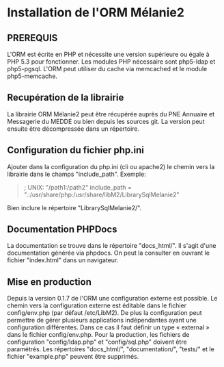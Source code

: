 Installation de l'ORM Mélanie2
==============================

PREREQUIS
---------

L'ORM est écrite en PHP et nécessite une version supérieure ou égale à PHP 5.3 pour fonctionner.
Les modules PHP nécessaire sont php5-ldap et php5-pgsql.
L'ORM peut utiliser du cache via memcached et le module php5-memcache.


Recupération de la librairie
----------------------------

La librairie ORM Mélanie2 peut être récupérée auprès du PNE Annuaire et Messagerie du MEDDE ou bien depuis les sources git.
La version peut ensuite être décompressée dans un répertoire.


Configuration du fichier php.ini
--------------------------------

Ajouter dans la configuration du php.ini (cli ou apache2) le chemin vers la librairie dans le champs
"include_path".
Exemple:
> ; UNIX: "/path1:/path2"
> include_path = ".:/usr/share/php:/usr/share/libM2/LibrarySqlMelanie2"

Bien inclure le répertoire "LibrarySqlMelanie2/".


Documentation PHPDocs
---------------------

La documentation se trouve dans le répertoire "docs_html/". Il s'agit d'une documentation générée via
phpdocs. On peut la consulter en ouvrant le fichier "index.html" dans un navigateur.


Mise en production
------------------

Depuis la version 0.1.7 de l'ORM une configuration externe est possible. Le chemin vers la configuration externe est éditable dans le fichier config/env.php (par défaut /etc/LibM2).
De plus la configuration peut permettre de gérer plusieurs applications indépendantes ayant une configuration différentes. Dans ce cas il faut définir un type « external » dans le fichier config/env.php.
Pour la production, les fichiers de configuration "config/ldap.php" et "config/sql.php" doivent être paramétrés.
Les répertoires "docs_html/", "documentation/", "tests/" et le fichier "example.php" peuvent être supprimés.
